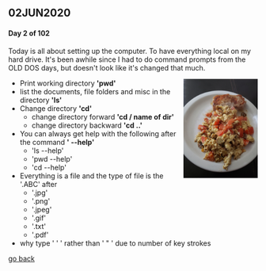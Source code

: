 ## 02JUN2020
#### Day 2 of 102 
Today is all about setting up the computer. To have everything local on my hard drive. It's been awhile since I had to do command prompts from the OLD DOS days, but doesn't look like it's changed that much. 

 <img src="../images/porkchop.jpg" height="200px" width="150px" align="right" > 

- Print working directory **'pwd'**
- list the documents, file folders and misc in the directory **'ls'**
- Change directory **'cd'**
  - change directory forward **'cd / name of dir'**
  - change directory backward **'cd ..'**
- You can always get help with the following after the command **' --help'** 
  - 'ls --help'
  -  'pwd --help'
  - 'cd --help'
- Everything is a file and the type of file is the '.ABC' after
  - '.jpg'
  - '.png'
  - '.jpeg'
  - '.gif'
  - '.txt'
  - '.pdf'
 - why type ' ' ' rather than ' " ' due to number of key strokes




[go back](../README.md)
